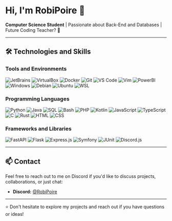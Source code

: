 # Hi, I'm RobiPoire 👋

**Computer Science Student** | Passionate about Back-End and Databases | Future Coding Teacher? 🚀

---

## 🛠️ **Technologies and Skills**

### **Tools and Environments**
![JetBrains](https://img.shields.io/badge/-JetBrains-000?logo=jetbrains&logoColor=white)
![VirtualBox](https://img.shields.io/badge/-VirtualBox-183A61?logo=virtualbox&logoColor=white)
![Docker](https://img.shields.io/badge/-Docker-2496ED?logo=docker&logoColor=white)
![Git](https://img.shields.io/badge/-Git-F05032?logo=git&logoColor=white)
![VS Code](https://img.shields.io/badge/-VS%20Code-007ACC?logo=visual-studio-code&logoColor=white)
![Vim](https://img.shields.io/badge/-Vim-019733?logo=vim&logoColor=white)
![PowerBI](https://img.shields.io/badge/-PowerBI-F2C811?logo=powerbi&logoColor=black)
![Windows](https://img.shields.io/badge/-Windows-0078D6?logo=windows&logoColor=white)
![Debian](https://img.shields.io/badge/-Debian-A81D33?logo=debian&logoColor=white)
![Ubuntu](https://img.shields.io/badge/-Ubuntu-E95420?logo=ubuntu&logoColor=white)
![WSL](https://img.shields.io/badge/-WSL-4D4D4D?logo=windows-terminal&logoColor=white)

### **Programming Languages**
![Python](https://img.shields.io/badge/-Python-3776AB?logo=python&logoColor=white)
![Java](https://img.shields.io/badge/-Java-007396?logo=java&logoColor=white)
![SQL](https://img.shields.io/badge/-SQL-4479A1?logo=postgresql&logoColor=white)
![Bash](https://img.shields.io/badge/-Bash-4EAA25?logo=gnu-bash&logoColor=white)
![PHP](https://img.shields.io/badge/-PHP-777BB4?logo=php&logoColor=white)
![Kotlin](https://img.shields.io/badge/-Kotlin-7F52FF?logo=kotlin&logoColor=white)
![JavaScript](https://img.shields.io/badge/-JavaScript-F7DF1E?logo=javascript&logoColor=black)
![TypeScript](https://img.shields.io/badge/-TypeScript-3178C6?logo=typescript&logoColor=white)
![C](https://img.shields.io/badge/-C-A8B9CC?logo=c&logoColor=black)
![Rust](https://img.shields.io/badge/-Rust-000000?logo=rust&logoColor=white)
![HTML](https://img.shields.io/badge/-HTML-E34F26?logo=html5&logoColor=white)
![CSS](https://img.shields.io/badge/-CSS-1572B6?logo=css3&logoColor=white)

### **Frameworks and Libraries**
![FastAPI](https://img.shields.io/badge/-FastAPI-009688?logo=fastapi&logoColor=white)
![Flask](https://img.shields.io/badge/-Flask-000000?logo=flask&logoColor=white)
![Express.js](https://img.shields.io/badge/-Express.js-000000?logo=express&logoColor=white)
![Symfony](https://img.shields.io/badge/-Symfony-000000?logo=symfony&logoColor=white)
![JUnit](https://img.shields.io/badge/-JUnit-25A162?logo=junit5&logoColor=white)
![Discord.js](https://img.shields.io/badge/-Discord.js-5865F2?logo=discord&logoColor=white)

---

## 📫 **Contact**

Feel free to reach out to me on Discord if you'd like to discuss projects, collaborations, or just chat:

- **Discord:** [@RobiPoire](https://discord.com/users/RobiPoire)

---

⭐ Don't hesitate to explore my projects and reach out if you have questions or ideas!
